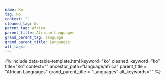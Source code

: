 ```yaml
---
name: Ko
tag: ko
context: ""
cleaned_tag: ko
parent_tag: africa
parent_title: African Languages
grand_parent_tag: language
grand_parent_title: Languages
alt_tags: 
---
```


{% include data-table-template.html 
  keyword="ko" 
  cleaned_keyword="ko" 
  title="Ko"
  context=""
  ancestor_path="language/africa" 
  parent_title = "African Languages"
  grand_parent_title = "Languages"
  alt_keywords=""
%}

